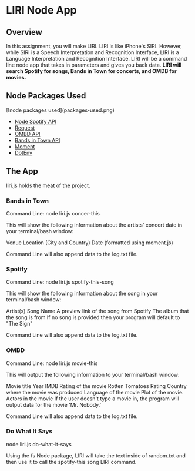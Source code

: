 <h1>LIRI Node App</h1>

<h2>Overview</h2>
In this assignment, you will make LIRI. LIRI is like iPhone's SIRI. However, while SIRI is a Speech Interpretation and Recognition Interface, LIRI is a Language Interpretation and Recognition Interface. LIRI will be a command line node app that takes in parameters and gives you back data. <strong>LIRI will search Spotify for songs, Bands in Town for concerts, and OMDB for movies.</strong>

<h2>Node Packages Used</h2>
[!node packages used](packages-used.png) 
<ul>
<li><a href = "https://www.npmjs.com/package/node-spotify-api">Node Spotify API</a></li>
<li><a href="https://www.npmjs.com/package/request">Request</a></li>
<li><a href = "http://www.omdbapi.com/">OMBD API</a></li>
<li><a href = "http://www.artists.bandsintown.com/bandsintown-api">Bands in Town API</a></li>
<li><a href = "https://www.npmjs.com/package/moment">Moment</a></li>
<li><a href = "https://www.npmjs.com/package/dotenv">DotEnv</a></li>
</ul>

<h2>The App</h2>
liri.js holds the meat of the project. 

<h3>Bands in Town</h3>
Command Line: node liri.js concer-this <insert artist name>

This will show the following information about the artists' concert date in your terminal/bash window: 

Venue
Location (City and Country)
Date (formatted using moment.js)

Command Line will also append data to the log.txt file.


<h3>Spotify</h3>
Command Line: node liri.js spotify-this-song <insert song title>

This will show the following information about the song in your terminal/bash window: 

Artist(s)
Song Name
A preview link of the song from Spotify
The album that the song is from
If no song is provided then your program will default to "The Sign"

Command Line will also append data to the log.txt file.

<h3>OMBD</h3>
Command Line: node liri.js movie-this <insert movie title>

This will output the following information to your terminal/bash window:

Movie title
Year
IMDB Rating of the movie
Rotten Tomatoes Rating
Country where the movie was produced
Language of the movie
Plot of the movie.
Actors in the movie
If the user doesn't type a movie in, the program will output data for the movie 'Mr. Nobody.'

Command Line will also append data to the log.txt file.

<h3>Do What It Says</h3>
node liri.js do-what-it-says

Using the fs Node package, LIRI will take the text inside of random.txt and then use it to call the spotify-this song LIRI command.
